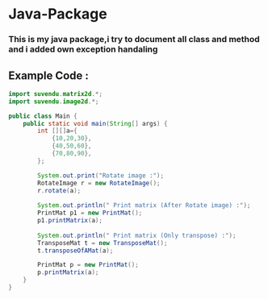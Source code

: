 # Java-Package
### This is my java package,i try to document all class and method and i added own exception handaling

## Example Code :
```java
import suvendu.matrix2d.*;
import suvendu.image2d.*;

public class Main {
    public static void main(String[] args) {
        int [][]a={
            {10,20,30},
            {40,50,60},
            {70,80,90},
        };

        System.out.print("Rotate image :");
        RotateImage r = new RotateImage();
        r.rotate(a);
        
        System.out.println(" Print matrix (After Rotate image) :");
        PrintMat p1 = new PrintMat();
        p1.printMatrix(a);
        
        System.out.println(" Print matrix (Only transpose) :");
        TransposeMat t = new TransposeMat();
        t.transposeOfAMat(a);

        PrintMat p = new PrintMat();
        p.printMatrix(a);
    }
}
```

